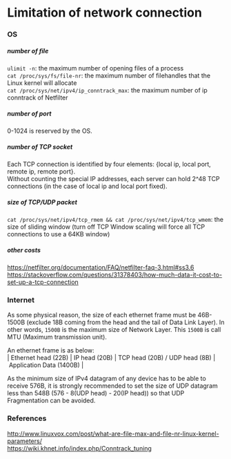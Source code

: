 # Limitation of network connection

### OS ###
##### number of file #####
`ulimit -n`: the maximum number of opening files of a process<br>
`cat /proc/sys/fs/file-nr`: the maximum number of filehandles that the Linux kernel will allocate<br>
`cat /proc/sys/net/ipv4/ip_conntrack_max`: the maximum number of ip conntrack of Netfilter<br>

##### number of port #####
0-1024 is reserved by the OS.<br>

##### number of TCP socket #####
Each TCP connection is identified by four elements: {local ip, local port, remote ip, remote port}.<br>
Without counting the special IP addresses, each server can hold 2^48 TCP connections (in the case of local ip and local port fixed).<br>

##### size of TCP/UDP packet #####
`cat /proc/sys/net/ipv4/tcp_rmem && cat /proc/sys/net/ipv4/tcp_wmem`: the size of sliding window (turn off TCP Window scaling will force all TCP connections to use a 64KB window)<br>

##### other costs #####
https://netfilter.org/documentation/FAQ/netfilter-faq-3.html#ss3.6<br>
https://stackoverflow.com/questions/31378403/how-much-data-it-cost-to-set-up-a-tcp-connection<br>

### Internet ###
As some physical reason, the size of each ethernet frame must be 46B-1500B (exclude 18B coming from the head and the tail of Data Link Layer). In other words, `1500B` is the maximum size of Network Layer. This `1500B` is call MTU (Maximum transmission unit).<br>

An ethernet frame is as below:<br>
|&nbsp;Ethernet head (22B)&nbsp;|&nbsp;IP head (20B)&nbsp;|&nbsp;TCP head (20B) / UDP head (8B)&nbsp;|&nbsp;Application Data (1400B)&nbsp;|<br>

As the minimum size of IPv4 datagram of any device has to be able to receive 576B, it is strongly recommended to set the size of UDP datagram less than 548B (576 - 8(UDP head) - 20(IP head)) so that UDP Fragmentation can be avoided.<br>

### References ###
http://www.linuxvox.com/post/what-are-file-max-and-file-nr-linux-kernel-parameters/<br>
https://wiki.khnet.info/index.php/Conntrack_tuning<br>
